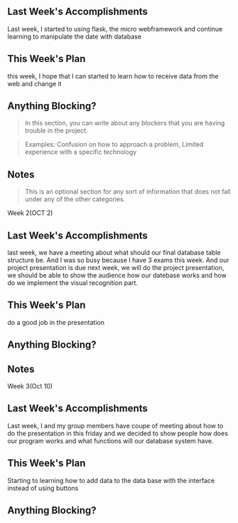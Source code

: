 ## Last Week's Accomplishments

Last week, I started to using flask, the micro webframework and continue learning to manipulate the date with database

## This Week's Plan

this week, I hope that I can started to learn how to receive data from the web and change it

## Anything Blocking?

> In this section, you can write about any blockers that you are having trouble in the project.

> Examples: Confusion on how to approach a problem, Limited experience with a specific technology

## Notes

> This is an optional section for any sort of information that does not fall under any of the other categories.


Week 2(OCT 2)

## Last Week's Accomplishments

last week, we have a meeting about what should our final database table structure be. And I was so busy because I have 3 exams this week. And our project presentation is due next week, we will do the project presentation, we should be able to show the audience how our datebase works and how do we implement the visual recognition part.

## This Week's Plan

do a good job in the presentation

## Anything Blocking?



## Notes

Week 3(Oct 10)
## Last Week's Accomplishments
Last week, I and my group members have coupe of meeting about how to do the presentation in this friday and we decided to show people how does our program works and what functions will our database system have. 
## This Week's Plan
Starting to learning how to add data to the data base with the interface instead of using buttons 
## Anything Blocking?



